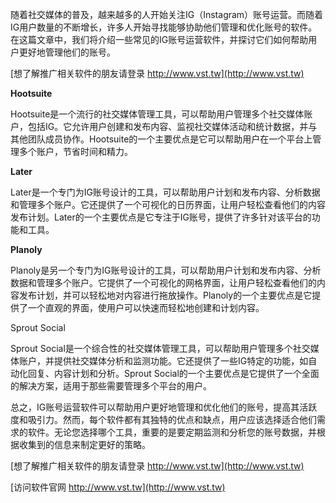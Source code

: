 随着社交媒体的普及，越来越多的人开始关注IG（Instagram）账号运营。而随着IG用户数量的不断增长，许多人开始寻找能够协助他们管理和优化账号的软件。在这篇文章中，我们将介绍一些常见的IG账号运营软件，并探讨它们如何帮助用户更好地管理他们的账号。

[想了解推广相关软件的朋友请登录 http://www.vst.tw](http://www.vst.tw)

**Hootsuite**

Hootsuite是一个流行的社交媒体管理工具，可以帮助用户管理多个社交媒体账户，包括IG。它允许用户创建和发布内容、监视社交媒体活动和统计数据，并与其他团队成员协作。Hootsuite的一个主要优点是它可以帮助用户在一个平台上管理多个账户，节省时间和精力。

**Later**

Later是一个专门为IG账号设计的工具，可以帮助用户计划和发布内容、分析数据和管理多个账户。它还提供了一个可视化的日历界面，让用户轻松查看他们的内容发布计划。Later的一个主要优点是它专注于IG账号，提供了许多针对该平台的功能和工具。

**Planoly**

Planoly是另一个专门为IG账号设计的工具，可以帮助用户计划和发布内容、分析数据和管理多个账户。它提供了一个可视化的网格界面，让用户轻松查看他们的内容发布计划，并可以轻松地对内容进行拖放操作。Planoly的一个主要优点是它提供了一个直观的界面，使用户可以快速而轻松地创建和计划内容。

Sprout Social

Sprout Social是一个综合性的社交媒体管理工具，可以帮助用户管理多个社交媒体账户，并提供社交媒体分析和监测功能。它还提供了一些IG特定的功能，如自动化回复、内容计划和分析。Sprout Social的一个主要优点是它提供了一个全面的解决方案，适用于那些需要管理多个平台的用户。

总之，IG账号运营软件可以帮助用户更好地管理和优化他们的账号，提高其活跃度和吸引力。然而，每个软件都有其独特的优点和缺点，用户应该选择适合他们需求的软件。无论您选择哪个工具，重要的是要定期监测和分析您的账号数据，并根据收集到的信息来制定更好的策略。

[想了解推广相关软件的朋友请登录 http://www.vst.tw](http://www.vst.tw)


[访问软件官网 http://www.vst.tw](http://www.vst.tw)
